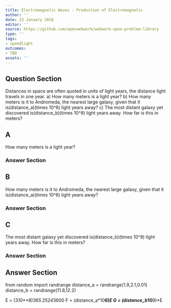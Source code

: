 ```yaml
---
title: Electromagnetic Waves - Production of Electromagnetic
author: ''
date: 23 January 2018
editor: ''
source: https://github.com/openwebwork/webwork-open-problem-library
type: ''
tags:
- speedlight
outcomes:
- TBD
assets: ''
---
```


## Question Section 

Distances in space are often quoted in units of light years, the distance light travels in one year.
a) How many meters is a light year?
b) How many meters is it to Andromeda, the nearest large galaxy, given that it is(distance_a)(times 10^6) light years away?
c) The most distant galaxy yet discovered is(distance_b)(times 10^9) light years away. How far is this in meters?

## A
How many meters is a light year?
### Answer Section
## B
How many meters is it to Andromeda, the nearest large galaxy, given that it is(distance_a)(times 10^6) light years away?
### Answer Section
## C
The most distant galaxy yet discovered is(distance_b)(times 10^9) light years away. How far is this in meters?
### Answer Section


## Answer Section

from random import randrange
distance_a = randrange(1.9,2.1,0.01)
distance_b = randrange(11.8,12.2)

E = (3*10**8)*365.25*24*3600
F = (distance_a*10**6)*E
G = (distance_b*10**9)*E